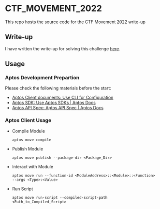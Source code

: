 # CTF_MOVEMENT_2022

This repo hosts the source code for the CTF Movement 2022 write-up

## Write-up

I have written the write-up for solving this challenge [here](https://ehdus.kr/blog/1-mvoementctf).

## Usage
### Aptos Development Prepartion

Please check the following materials before the start:

- [Aptos Client documents: Use CLI for Configuration](https://aptos.dev/cli-tools/aptos-cli-tool/use-aptos-cli)
- [Aptos SDK: Use Aptos SDKs | Aptos Docs](https://aptos.dev/sdks/index) 
- [Aptos API Spec: Aptos API Spec | Aptos Docs](https://aptos.dev/nodes/aptos-api-spec#/)

### Aptos Client Usage 
- Compile Module
    
    `aptos move compile`

- Publish Module

    `aptos move publish --package-dir <Package_Dir> `
    
- Interact with Module

    `aptos move run --function-id <ModuleAddress>::<Module>::<Function> --args <Type>:<Value>`
    
- Run Script

    `aptos move run-script --compiled-script-path <Path_to_Compiled_Script>`
